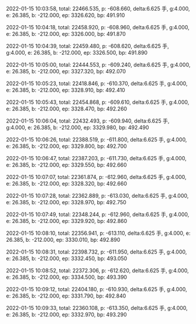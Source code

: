 2022-01-15 10:03:58, total: 22466.535, p: -608.660, delta:6.625 手, g:4.000, e: 26.385, b: -212.000, ep: 3326.620, bp: 491.910

2022-01-15 10:04:18, total: 22458.920, p: -608.960, delta:6.625 手, g:4.000, e: 26.385, b: -212.000, ep: 3326.000, bp: 491.870

2022-01-15 10:04:39, total: 22459.480, p: -608.620, delta:6.625 手, g:4.000, e: 26.385, b: -212.000, ep: 3326.500, bp: 491.890

2022-01-15 10:05:00, total: 22444.553, p: -609.240, delta:6.625 手, g:4.000, e: 26.385, b: -212.000, ep: 3327.320, bp: 492.070

2022-01-15 10:05:23, total: 22418.846, p: -610.370, delta:6.625 手, g:4.000, e: 26.385, b: -212.000, ep: 3328.910, bp: 492.410

2022-01-15 10:05:43, total: 22454.868, p: -609.610, delta:6.625 手, g:4.000, e: 26.385, b: -212.000, ep: 3328.470, bp: 492.260

2022-01-15 10:06:04, total: 22432.493, p: -609.940, delta:6.625 手, g:4.000, e: 26.385, b: -212.000, ep: 3329.980, bp: 492.490

2022-01-15 10:06:26, total: 22388.519, p: -611.800, delta:6.625 手, g:4.000, e: 26.385, b: -212.000, ep: 3329.800, bp: 492.700

2022-01-15 10:06:47, total: 22387.203, p: -611.730, delta:6.625 手, g:4.000, e: 26.385, b: -212.000, ep: 3329.550, bp: 492.660

2022-01-15 10:07:07, total: 22361.874, p: -612.960, delta:6.625 手, g:4.000, e: 26.385, b: -212.000, ep: 3328.320, bp: 492.660

2022-01-15 10:07:28, total: 22362.889, p: -613.030, delta:6.625 手, g:4.000, e: 26.385, b: -212.000, ep: 3328.970, bp: 492.750

2022-01-15 10:07:49, total: 22348.244, p: -612.960, delta:6.625 手, g:4.000, e: 26.385, b: -212.000, ep: 3329.920, bp: 492.860

2022-01-15 10:08:10, total: 22356.941, p: -613.110, delta:6.625 手, g:4.000, e: 26.385, b: -212.000, ep: 3330.010, bp: 492.890

2022-01-15 10:08:31, total: 22398.732, p: -611.950, delta:6.625 手, g:4.000, e: 26.385, b: -212.000, ep: 3332.450, bp: 493.050

2022-01-15 10:08:52, total: 22372.306, p: -612.620, delta:6.625 手, g:4.000, e: 26.385, b: -212.000, ep: 3334.500, bp: 493.390

2022-01-15 10:09:12, total: 22404.180, p: -610.930, delta:6.625 手, g:4.000, e: 26.385, b: -212.000, ep: 3331.790, bp: 492.840

2022-01-15 10:09:33, total: 22360.108, p: -613.350, delta:6.625 手, g:4.000, e: 26.385, b: -212.000, ep: 3332.970, bp: 493.290